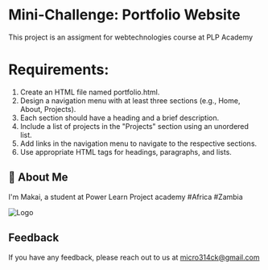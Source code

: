 # Mini-Challenge: Portfolio Website
This project is an assigment for webtechnologies course at PLP Academy


# Requirements:
1. Create an HTML file named portfolio.html.
2. Design a navigation menu with at least three sections (e.g., Home, About, Projects).
3. Each section should have a heading and a brief description.
4. Include a list of projects in the "Projects" section using an unordered list.
5. Add links in the navigation menu to navigate to the respective sections.
6. Use appropriate HTML tags for headings, paragraphs, and lists.

## 🚀 About Me
I'm Makai, a student at Power Learn Project academy #Africa #Zambia




![Logo](https://powerlearnproject.org/_next/image?url=%2F_next%2Fstatic%2Fmedia%2Flogo.c8000b08.png&w=128&q=75)


## Feedback

If you have any feedback, please reach out to us at micro314ck@gmail.com

